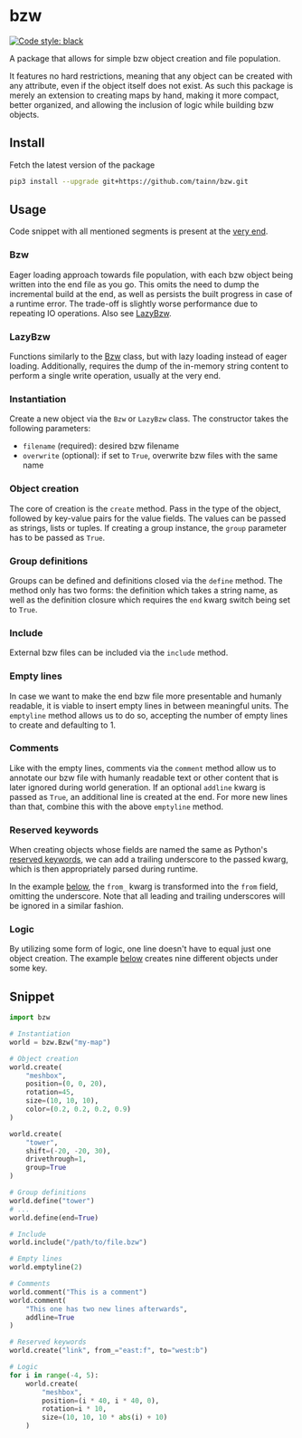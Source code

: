 # bzw

[![Code style: black](https://img.shields.io/badge/code%20style-black-000000.svg)](https://github.com/psf/black)

A package that allows for simple bzw object creation and file population.

It features no hard restrictions, meaning that any object can be created with any attribute, even if the object itself
does not exist. As such this package is merely an extension to creating maps by hand, making it more compact, better
organized, and allowing the inclusion of logic while building bzw objects.

## Install

Fetch the latest version of the package

```sh
pip3 install --upgrade git+https://github.com/tainn/bzw.git
```

## Usage

Code snippet with all mentioned segments is present at the [very end](#Snippet).

### Bzw

Eager loading approach towards file population, with each bzw object being written into the end file as you go. This
omits the need to dump the incremental build at the end, as well as persists the built progress in case of a runtime
error. The trade-off is slightly worse performance due to repeating IO operations. Also see [LazyBzw](#LazyBzw).

### LazyBzw

Functions similarly to the [Bzw](#Bzw) class, but with lazy loading instead of eager loading. Additionally, requires the
dump of the in-memory string content to perform a single write operation, usually at the very end.

### Instantiation

Create a new object via the `Bzw` or `LazyBzw` class. The constructor takes the following parameters:

- `filename` (required): desired bzw filename
- `overwrite` (optional): if set to `True`, overwrite bzw files with the same name

### Object creation

The core of creation is the `create` method. Pass in the type of the object, followed by key-value pairs for the value
fields. The values can be passed as strings, lists or tuples. If creating a group instance, the `group` parameter has to
be passed as `True`.

### Group definitions

Groups can be defined and definitions closed via the `define` method. The method only has two forms: the definition
which takes a string name, as well as the definition closure which requires the `end` kwarg switch being set to `True`.

### Include

External bzw files can be included via the `include` method.

### Empty lines

In case we want to make the end bzw file more presentable and humanly readable, it is viable to insert empty lines in
between meaningful units. The `emptyline` method allows us to do so, accepting the number of empty lines to create and
defaulting to 1.

### Comments

Like with the empty lines, comments via the `comment` method allow us to annotate our bzw file with humanly readable
text or other content that is later ignored during world generation. If an optional `addline` kwarg is passed as `True`,
an additional line is created at the end. For more new lines than that, combine this with the above `emptyline` method.

### Reserved keywords

When creating objects whose fields are named the same as
Python's [reserved keywords](https://docs.python.org/3/reference/lexical_analysis.html#keywords), we can add a trailing
underscore to the passed kwarg, which is then appropriately parsed during runtime.

In the example [below](#Snippet), the `from_` kwarg is transformed into the `from` field, omitting the underscore. Note
that all leading and trailing underscores will be ignored in a similar fashion.

### Logic

By utilizing some form of logic, one line doesn't have to equal just one object creation. The example [below](#Snippet)
creates nine different objects under some key.

## Snippet

```py
import bzw

# Instantiation
world = bzw.Bzw("my-map")

# Object creation
world.create(
    "meshbox",
    position=(0, 0, 20),
    rotation=45,
    size=(10, 10, 10),
    color=(0.2, 0.2, 0.2, 0.9)
)

world.create(
    "tower",
    shift=(-20, -20, 30),
    drivethrough=1,
    group=True
)

# Group definitions
world.define("tower")
# ...
world.define(end=True)

# Include
world.include("/path/to/file.bzw")

# Empty lines
world.emptyline(2)

# Comments
world.comment("This is a comment")
world.comment(
    "This one has two new lines afterwards",
    addline=True
)

# Reserved keywords
world.create("link", from_="east:f", to="west:b")

# Logic
for i in range(-4, 5):
    world.create(
        "meshbox",
        position=(i * 40, i * 40, 0),
        rotation=i * 10,
        size=(10, 10, 10 * abs(i) + 10)
    )
```
